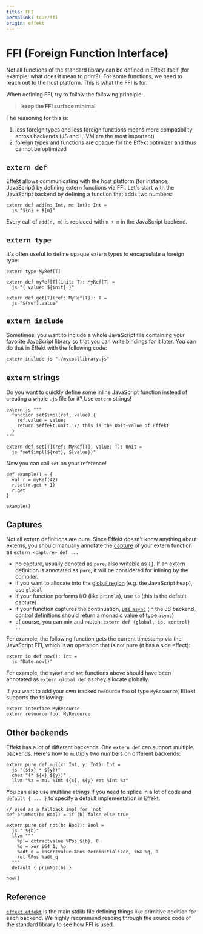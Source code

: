 ```yaml
---
title: FFI
permalink: tour/ffi
origin: effekt
---
```


# FFI (Foreign Function Interface)

Not all functions of the standard library can be defined in Effekt itself (for example, what does it mean to print?).
For some functions, we need to reach out to the host platform. This is what the FFI is for.

When defining FFI, try to follow the following principle:

> **keep the FFI surface minimal**

The reasoning for this is:

1. less foreign types and less foreign functions means more compatibility across backends (JS and LLVM are the most important)
2. foreign types and functions are opaque for the Effekt optimizer and thus cannot be optimized

## `extern def`

Effekt allows communicating with the host platform (for instance, JavaScript) by defining extern functions via FFI.
Let's start with the JavaScript backend by defining a function that adds two numbers:

```
extern def add(n: Int, m: Int): Int =
  js "${n} + ${m}"
```

Every call of `add(n, m)` is replaced with `n + m` in the JavaScript backend.

## `extern type`

It's often useful to define opaque extern types to encapsulate a foreign type:

```
extern type MyRef[T]

extern def myRef[T](init: T): MyRef[T] =
  js "{ value: ${init} }"

extern def get[T](ref: MyRef[T]): T =
  js "${ref}.value"
```

## `extern include`

Sometimes, you want to include a whole JavaScript file containing your favorite JavaScript library
so that you can write bindings for it later.
You can do that in Effekt with the following code:

```effekt:sketch
extern include js "./mycoollibrary.js"
```

## `extern` strings

Do you want to quickly define some inline JavaScript function instead of creating a whole `.js` file for it?
Use `extern` strings!

```
extern js """
  function set$impl(ref, value) {
    ref.value = value;
    return $effekt.unit; // this is the Unit-value of Effekt
  }
"""

extern def set[T](ref: MyRef[T], value: T): Unit =
  js "set$impl(${ref}, ${value})"
```

Now you can call `set` on your reference!
```
def example() = {
  val r = myRef(42)
  r.set(r.get + 1)
  r.get
}
```
```effekt:repl
example()
```

## Captures

Not all extern definitions are pure.
Since Effekt doesn't know anything about externs, you should manually annotate the [capture](./captures) of your extern function as `extern <capture> def ...`

- no capture, usually denoted as `pure`, also writable as `{}`. If an extern definition is annotated as `pure`, it will be considered for inlining by the compiler.
- if you want to allocate into the [global region](./regions) (e.g. the JavaScript heap), use `global`
- if your function performs I/O (like `println`), use `io` (this is the default capture)
- if your function captures the continuation, [use `async`](./io) (in the JS backend, control definitions should return a monadic value of type `async`)
- of course, you can mix and match: `extern def {global, io, control} ...`

For example, the following function gets the current timestamp via the JavaScript FFI, which is an operation that is not pure (it has a side effect):

```
extern io def now(): Int =
  js "Date.now()"
```

For example, the `myRef` and `set` functions above should have been annotated as `extern global def` as they allocate globally.

If you want to add your own tracked resource `foo` of type `MyResource`, Effekt supports the following:

```
extern interface MyResource
extern resource foo: MyResource
```

## Other backends

Effekt has a lot of different backends. One `extern def` can support multiple backends.
Here's how to `mul`tiply two numbers on different backends:

```
extern pure def mul(x: Int, y: Int): Int =
  js "(${x} * ${y})"
  chez "(* ${x} ${y})"
  llvm "%z = mul %Int ${x}, ${y} ret %Int %z"
```

You can also use multiline strings if you need to splice in a lot of code and `default { ... }` to specify a default implementation in Effekt:

```
// used as a fallback impl for `not`
def primNot(b: Bool) = if (b) false else true

extern pure def not(b: Bool): Bool =
  js "!${b}"
  llvm """
    %p = extractvalue %Pos ${b}, 0
    %q = xor i64 1, %p
    %adt_q = insertvalue %Pos zeroinitializer, i64 %q, 0
    ret %Pos %adt_q
  """
  default { primNot(b) }
```

```effekt:repl
now()
```

## Reference

[`effekt.effekt`](https://github.com/effekt-lang/effekt/blob/master/libraries/common/effekt.effekt) is the main stdlib file defining things like primitive addition for each backend.
We highly recommend reading through the source code of the standard library to see how FFI is used.
